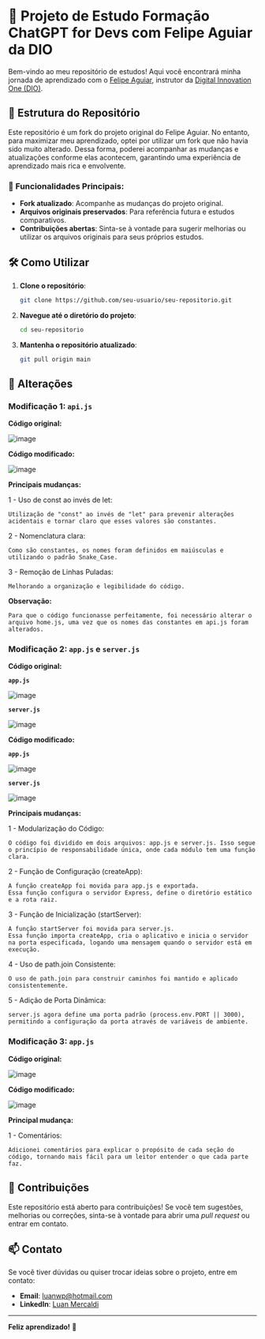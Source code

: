 # 🚀 Projeto de Estudo Formação ChatGPT for Devs com Felipe Aguiar da DIO

Bem-vindo ao meu repositório de estudos! Aqui você encontrará minha jornada de aprendizado com o [Felipe Aguiar](https://github.com/felipeAguiarCode), instrutor da [Digital Innovation One (DIO)](https://www.dio.me/). 

## 📂 Estrutura do Repositório

Este repositório é um fork do projeto original do Felipe Aguiar. No entanto, para maximizar meu aprendizado, optei por utilizar um fork que não havia sido muito alterado. Dessa forma, poderei acompanhar as mudanças e atualizações conforme elas acontecem, garantindo uma experiência de aprendizado mais rica e envolvente.

### 🌟 Funcionalidades Principais:
- **Fork atualizado**: Acompanhe as mudanças do projeto original.
- **Arquivos originais preservados**: Para referência futura e estudos comparativos.
- **Contribuições abertas**: Sinta-se à vontade para sugerir melhorias ou utilizar os arquivos originais para seus próprios estudos.

## 🛠️ Como Utilizar

1. **Clone o repositório**:

    ```bash
    git clone https://github.com/seu-usuario/seu-repositorio.git
    ```
2. **Navegue até o diretório do projeto**:
    ```bash
    cd seu-repositorio
    ```
4. **Mantenha o repositório atualizado**:
    ```bash
    git pull origin main
    ```
    
## 🔄 Alterações

### Modificação 1: `api.js`

**Código original:**

![image](https://github.com/user-attachments/assets/973c9b2e-946b-4741-981c-57b2bf7bf48d)

**Código modificado:**

![image](https://github.com/user-attachments/assets/a66b7218-3c91-49ad-b3d1-315fbc1178fc)

**Principais mudanças:**

1 - Uso de const ao invés de let:

    Utilização de "const" ao invés de "let" para prevenir alterações acidentais e tornar claro que esses valores são constantes.

2 - Nomenclatura clara: 

    Como são constantes, os nomes foram definidos em maiúsculas e utilizando o padrão Snake_Case.

3 - Remoção de Linhas Puladas:

    Melhorando a organização e legibilidade do código.

**Observação:**

    Para que o código funcionasse perfeitamente, foi necessário alterar o arquivo home.js, uma vez que os nomes das constantes em api.js foram alterados.

### Modificação 2: `app.js` e  `server.js`

**Código original:**

**`app.js`**

![image](https://github.com/user-attachments/assets/0cdc0050-a101-4644-bf76-80cd7d133a6b)


**`server.js`**

![image](https://github.com/user-attachments/assets/42235d5b-3479-4b0f-87bb-4b7662e02a10)

**Código modificado:**

**`app.js`**

![image](https://github.com/user-attachments/assets/20352a5c-f900-449b-a48c-344d2f978ce4)

**`server.js`**

![image](https://github.com/user-attachments/assets/8db4a7bb-ba87-44a4-94a2-3827ce8970a9)

**Principais mudanças:**

1 - Modularização do Código:

    O código foi dividido em dois arquivos: app.js e server.js. Isso segue o princípio de responsabilidade única, onde cada módulo tem uma função clara.

2 - Função de Configuração (createApp):

    A função createApp foi movida para app.js e exportada.
    Essa função configura o servidor Express, define o diretório estático e a rota raiz.

3 - Função de Inicialização (startServer):

    A função startServer foi movida para server.js.
    Essa função importa createApp, cria o aplicativo e inicia o servidor na porta especificada, logando uma mensagem quando o servidor está em execução.

4 - Uso de path.join Consistente:

    O uso de path.join para construir caminhos foi mantido e aplicado consistentemente.

5 - Adição de Porta Dinâmica:

    server.js agora define uma porta padrão (process.env.PORT || 3000), permitindo a configuração da porta através de variáveis de ambiente.

### Modificação 3: `app.js`

**Código original:**
    
![image](https://github.com/user-attachments/assets/17f98626-d1cd-4e08-b68f-51a8417e2cce)


**Código modificado:**

![image](https://github.com/user-attachments/assets/321e3032-d746-4e77-9af3-edc8e2fb4ddd)

**Principal mudança:**

1 - Comentários:

    Adicionei comentários para explicar o propósito de cada seção do código, tornando mais fácil para um leitor entender o que cada parte faz.


## 🌱 Contribuições

Este repositório está aberto para contribuições! Se você tem sugestões, melhorias ou correções, sinta-se à vontade para abrir uma *pull request* ou entrar em contato.

## 📫 Contato

Se você tiver dúvidas ou quiser trocar ideias sobre o projeto, entre em contato:

- **Email**: luanwp@hotmail.com
- **LinkedIn**: [Luan Mercaldi](https://www.linkedin.com/in/seu-perfil/)

---

**Feliz aprendizado!** 🌟
